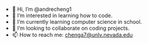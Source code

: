 - 👋 Hi, I’m @andrecheng1
- 👀 I’m interested in learning how to code.
- 🌱 I’m currently learning computer science in school.
- 💞️ I’m looking to collaborate on coding projects.
- 📫 How to reach me: chenga7@unlv.nevada.edu

<!---
andrecheng1/andrecheng1 is a ✨ special ✨ repository because its `README.md` (this file) appears on your GitHub profile.
You can click the Preview link to take a look at your changes.
--->

